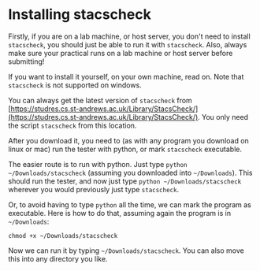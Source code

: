 Installing stacscheck
=====================

Firstly, if you are on a lab machine, or host server, you don't need to install `stacscheck`, you should
just be able to run it with `stacscheck`. Also, always make sure your practical runs on a lab machine or host
server before submitting!

If you want to install it yourself, on your own machine, read on. Note that `stacscheck` is not supported on windows.

You can always get the latest version of `stacscheck` from 
[https://studres.cs.st-andrews.ac.uk/Library/StacsCheck/](https://studres.cs.st-andrews.ac.uk/Library/StacsCheck/).
You only need the script `stacscheck` from this location.

After you download it, you need to (as with any program you download on linux or mac) run the tester with python, or
mark `stacscheck` executable.

The easier route is to run with python. Just type `python ~/Downloads/stacscheck` (assuming you downloaded into `~/Downloads`).
This should run the tester, and now just type `python ~/Downloads/stacscheck` wherever you would previously just type `stacscheck`.


Or, to avoid having to type `python` all the time, we can mark the program as executable. Here is how to do that, assuming
again the program is in `~/Downloads`:

```
chmod +x ~/Downloads/stacscheck
```

Now we can run it by typing `~/Downloads/stacscheck`. You can also move this into any directory you like.


